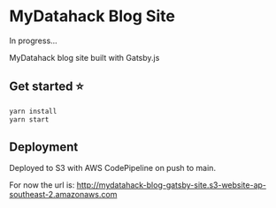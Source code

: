 # MyDatahack Blog Site

In progress...

MyDatahack blog site built with Gatsby.js

## Get started ⭐

```bash
yarn install
yarn start
```

## Deployment

Deployed to S3 with AWS CodePipeline on push to main.

For now the url is: http://mydatahack-blog-gatsby-site.s3-website-ap-southeast-2.amazonaws.com
